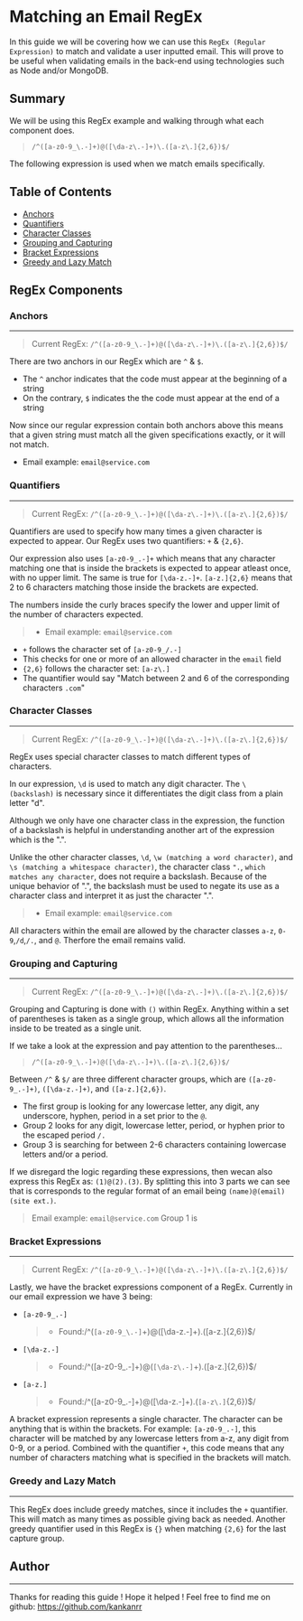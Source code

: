 # Matching an Email RegEx

In this guide we will be covering how we can use this `RegEx (Regular Expression)` to match and validate a user inputted email. This will prove to be useful when validating emails in the back-end using technologies such as Node and/or MongoDB.

## Summary

We will be using this RegEx example and walking through what each component does.

> `/^([a-z0-9_\.-]+)@([\da-z\.-]+)\.([a-z\.]{2,6})$/`

The following expression is used when we match emails specifically.

## Table of Contents

- [Anchors](#anchors)
- [Quantifiers](#quantifiers)
- [Character Classes](#character-classes)
- [Grouping and Capturing](#grouping-and-capturing)
- [Bracket Expressions](#bracket-expressions)
- [Greedy and Lazy Match](#greedy-and-lazy-match)

## RegEx Components

### Anchors

---

> Current RegEx: `/^([a-z0-9_\.-]+)@([\da-z\.-]+)\.([a-z\.]{2,6})$/`

There are two anchors in our RegEx which are `^` & `$`.

- The `^` anchor indicates that the code must appear at the beginning of a string
- On the contrary, `$` indicates the the code must appear at the end of a string

Now since our regular expression contain both anchors above this means that a given string must match all the given specifications exactly, or it will not match.

- Email example: `email@service.com`

<!-- Although this sounds limiting, you will see how quantifiers, grouping and bracket expressions allow a large range of variation in the given string. -->

### Quantifiers

---

> Current RegEx: `/^([a-z0-9_\.-]+)@([\da-z\.-]+)\.([a-z\.]{2,6})$/`

Quantifiers are used to specify how many times a given character is expected to appear. Our RegEx uses two quantifiers: `+` & `{2,6}`.

Our expression also uses `[a-z0-9_.-]+` which means that any character matching one that is inside the brackets is expected to appear atleast once, with no upper limit.
The same is true for `[\da-z.-]+`. `[a-z.]{2,6}` means that 2 to 6 characters matching those inside the brackets are expected.

The numbers inside the curly braces specify the lower and upper limit of the number of characters expected.

> - Email example: `email@service.com`

- `+` follows the character set of `[a-z0-9_/.-]`
- This checks for one or more of an allowed character in the `email` field
- `{2,6}` follows the character set: `[a-z\.]`
- The quantifier would say "Match between 2 and 6 of the corresponding characters `.com`"

### Character Classes

---

> Current RegEx: `/^([a-z0-9_\.-]+)@([\da-z\.-]+)\.([a-z\.]{2,6})$/`

RegEx uses special character classes to match different types of characters.

In our expression, `\d` is used to match any digit character. The `\ (backslash)` is necessary since it differentiates the digit class from a plain letter "d".

Although we only have one character class in the expression, the function of a backslash is helpful in understanding another art of the expression which is the ".".

Unlike the other character classes, `\d`, `\w (matching a word character)`, and `\s (matching a whitespace character)`, the character class `".`, `which matches any character`, does not require a backslash. Because of the unique behavior of ".", the backslash must be used to negate its use as a character class and interpret it as just the character ".".

> - Email example: `email@service.com`

All characters within the email are allowed by the character classes `a-z`, `0-9`,`/d`,`/.`, and `@`. Therfore the email remains valid.

### Grouping and Capturing

---

> Current RegEx: `/^([a-z0-9_\.-]+)@([\da-z\.-]+)\.([a-z\.]{2,6})$/`

Grouping and Capturing is done with `()` within RegEx. Anything within a set of parentheses is taken as a single group, which allows all the information inside to be treated as a single unit.

If we take a look at the expression and pay attention to the parentheses...

> `/^([a-z0-9_\.-]+)@([\da-z\.-]+)\.([a-z\.]{2,6})$/`

Between `/^` & `$/` are three different character groups, which are `([a-z0-9_.-]+)`, `([\da-z.-]+)`, and `([a-z.]{2,6})`.

- The first group is looking for any lowercase letter, any digit, any underscore, hyphen, period in a set prior to the `@`.
- Group 2 looks for any digit, lowercase letter, period, or hyphen prior to the escaped period `/.`
- Group 3 is searching for between 2-6 characters containing lowercase letters and/or a period.

If we disregard the logic regarding these expressions, then wecan also express this RegEx as: `(1)@(2).(3)`. By splitting this into 3 parts we can see that is corresponds to the regular format of an email being `(name)@(email)(site ext.)`.

> Email example: `email@service.com`
> Group 1 is

### Bracket Expressions

---

> Current RegEx: `/^([a-z0-9_\.-]+)@([\da-z\.-]+)\.([a-z\.]{2,6})$/`

Lastly, we have the bracket expressions component of a RegEx. Currently in our email expression we have 3 being:

- `[a-z0-9_.-]`

  > - Found:/^(`[a-z0-9_\.-]`+)@([\da-z\.-]+)\.([a-z\.]{2,6})$/

- `[\da-z.-]`

  > - Found:/^([a-z0-9_\.-]+)@(`[\da-z\.-]`+)\.([a-z\.]{2,6})$/

- `[a-z.]`
  > - Found:/^([a-z0-9_\.-]+)@([\da-z\.-]+)\.(`[a-z\.]`{2,6})$/

A bracket expression represents a single character. The character can be anything that is within the brackets. For example: `[a-z0-9_.-]`, this character will be matched by any lowercase letters from a-z, any digit from 0-9, or a period. Combined with the quantifier `+`, this code means that any number of characters matching what is specified in the brackets will match.

### Greedy and Lazy Match

---

This RegEx does include greedy matches, since it includes the `+` quantifier. This will match as many times as possible giving back as needed. Another greedy quantifier used in this RegEx is `{}` when matching `{2,6}` for the last capture group.

## Author

---

Thanks for reading this guide ! Hope it helped ! Feel free to find me on github: https://github.com/kankanrr
